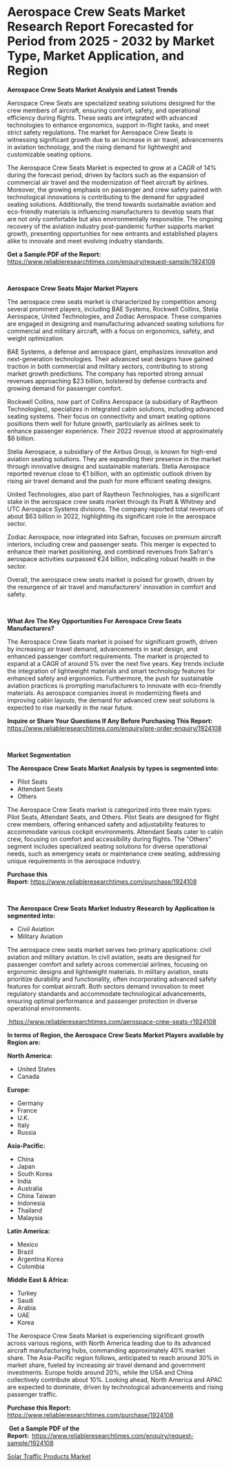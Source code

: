 <p><h1>Aerospace Crew Seats Market Research Report Forecasted for Period from 2025 -  2032 by Market Type, Market Application, and Region</h1></p><p><strong>Aerospace Crew Seats Market Analysis and Latest Trends</strong></p>
<p><p>Aerospace Crew Seats are specialized seating solutions designed for the crew members of aircraft, ensuring comfort, safety, and operational efficiency during flights. These seats are integrated with advanced technologies to enhance ergonomics, support in-flight tasks, and meet strict safety regulations. The market for Aerospace Crew Seats is witnessing significant growth due to an increase in air travel, advancements in aviation technology, and the rising demand for lightweight and customizable seating options.</p><p>The Aerospace Crew Seats Market is expected to grow at a CAGR of 14% during the forecast period, driven by factors such as the expansion of commercial air travel and the modernization of fleet aircraft by airlines. Moreover, the growing emphasis on passenger and crew safety paired with technological innovations is contributing to the demand for upgraded seating solutions. Additionally, the trend towards sustainable aviation and eco-friendly materials is influencing manufacturers to develop seats that are not only comfortable but also environmentally responsible. The ongoing recovery of the aviation industry post-pandemic further supports market growth, presenting opportunities for new entrants and established players alike to innovate and meet evolving industry standards.</p></p>
<p><strong>Get a Sample PDF of the Report:&nbsp;</strong> <a href="https://www.reliableresearchtimes.com/enquiry/request-sample/1924108?utm_campaign=3031&utm_medium=2&utm_source=Github&utm_content=ia&utm_term=28032025&utm_id=aerospace-crew-seats">https://www.reliableresearchtimes.com/enquiry/request-sample/1924108</a></p>
<p>&nbsp;</p>
<p><strong>Aerospace Crew Seats Major Market Players</strong></p>
<p><p>The aerospace crew seats market is characterized by competition among several prominent players, including BAE Systems, Rockwell Collins, Stelia Aerospace, United Technologies, and Zodiac Aerospace. These companies are engaged in designing and manufacturing advanced seating solutions for commercial and military aircraft, with a focus on ergonomics, safety, and weight optimization.</p><p>BAE Systems, a defense and aerospace giant, emphasizes innovation and next-generation technologies. Their advanced seat designs have gained traction in both commercial and military sectors, contributing to strong market growth predictions. The company has reported strong annual revenues approaching $23 billion, bolstered by defense contracts and growing demand for passenger comfort.</p><p>Rockwell Collins, now part of Collins Aerospace (a subsidiary of Raytheon Technologies), specializes in integrated cabin solutions, including advanced seating systems. Their focus on connectivity and smart seating options positions them well for future growth, particularly as airlines seek to enhance passenger experience. Their 2022 revenue stood at approximately $6 billion.</p><p>Stelia Aerospace, a subsidiary of the Airbus Group, is known for high-end aviation seating solutions. They are expanding their presence in the market through innovative designs and sustainable materials. Stelia Aerospace reported revenue close to €1 billion, with an optimistic outlook driven by rising air travel demand and the push for more efficient seating designs.</p><p>United Technologies, also part of Raytheon Technologies, has a significant stake in the aerospace crew seats market through its Pratt & Whitney and UTC Aerospace Systems divisions. The company reported total revenues of about $63 billion in 2022, highlighting its significant role in the aerospace sector.</p><p>Zodiac Aerospace, now integrated into Safran, focuses on premium aircraft interiors, including crew and passenger seats. This merger is expected to enhance their market positioning, and combined revenues from Safran's aerospace activities surpassed €24 billion, indicating robust health in the sector. </p><p>Overall, the aerospace crew seats market is poised for growth, driven by the resurgence of air travel and manufacturers' innovation in comfort and safety.</p></p>
<p>&nbsp;</p>
<p><strong>What Are The Key Opportunities For Aerospace Crew Seats Manufacturers?</strong></p>
<p><p>The Aerospace Crew Seats market is poised for significant growth, driven by increasing air travel demand, advancements in seat design, and enhanced passenger comfort requirements. The market is projected to expand at a CAGR of around 5% over the next five years. Key trends include the integration of lightweight materials and smart technology features for enhanced safety and ergonomics. Furthermore, the push for sustainable aviation practices is prompting manufacturers to innovate with eco-friendly materials. As aerospace companies invest in modernizing fleets and improving cabin layouts, the demand for advanced crew seat solutions is expected to rise markedly in the near future.</p></p>
<p><strong>Inquire or Share Your Questions If Any Before Purchasing This Report:</strong> <a href="https://www.reliableresearchtimes.com/enquiry/pre-order-enquiry/1924108?utm_campaign=3031&utm_medium=2&utm_source=Github&utm_content=ia&utm_term=28032025&utm_id=aerospace-crew-seats">https://www.reliableresearchtimes.com/enquiry/pre-order-enquiry/1924108</a></p>
<p>&nbsp;</p>
<p><strong>Market Segmentation</strong></p>
<p><strong>The Aerospace Crew Seats Market Analysis by types is segmented into:</strong></p>
<p><ul><li>Pilot Seats</li><li>Attendant Seats</li><li>Others</li></ul></p>
<p><p>The Aerospace Crew Seats market is categorized into three main types: Pilot Seats, Attendant Seats, and Others. Pilot Seats are designed for flight crew members, offering enhanced safety and adjustability features to accommodate various cockpit environments. Attendant Seats cater to cabin crew, focusing on comfort and accessibility during flights. The "Others" segment includes specialized seating solutions for diverse operational needs, such as emergency seats or maintenance crew seating, addressing unique requirements in the aerospace industry.</p></p>
<p><strong>Purchase this Report:&nbsp;</strong><a href="https://www.reliableresearchtimes.com/purchase/1924108?utm_campaign=3031&utm_medium=2&utm_source=Github&utm_content=ia&utm_term=28032025&utm_id=aerospace-crew-seats">https://www.reliableresearchtimes.com/purchase/1924108</a></p>
<p>&nbsp;</p>
<p><strong>The Aerospace Crew Seats Market Industry Research by Application is segmented into:</strong></p>
<p><ul><li>Civil Aviation</li><li>Military Aviation</li></ul></p>
<p><p>The aerospace crew seats market serves two primary applications: civil aviation and military aviation. In civil aviation, seats are designed for passenger comfort and safety across commercial airlines, focusing on ergonomic designs and lightweight materials. In military aviation, seats prioritize durability and functionality, often incorporating advanced safety features for combat aircraft. Both sectors demand innovation to meet regulatory standards and accommodate technological advancements, ensuring optimal performance and passenger protection in diverse operational environments.</p></p>
<p><a href="https://www.reliableresearchtimes.com/aerospace-crew-seats-r1924108?utm_campaign=3031&utm_medium=2&utm_source=Github&utm_content=ia&utm_term=28032025&utm_id=aerospace-crew-seats">&nbsp;https://www.reliableresearchtimes.com/aerospace-crew-seats-r1924108</a></p>
<p><strong>In terms of Region, the Aerospace Crew Seats Market Players available by Region are:</strong></p>
<p>
    <p> <strong> North America: </strong>
        <ul>
            <li>United States</li>
            <li>Canada</li>
        </ul>
        </p> 
    <p> <strong> Europe: </strong>
        <ul>
            <li>Germany</li>
            <li>France</li>
            <li>U.K.</li>
            <li>Italy</li>
            <li>Russia</li>
        </ul>
        </p> 
    <p> <strong> Asia-Pacific: </strong>
        <ul>
            <li>China</li>
            <li>Japan</li>
            <li>South Korea</li>
            <li>India</li>
            <li>Australia</li>
            <li>China Taiwan</li>
            <li>Indonesia</li>
            <li>Thailand</li>
            <li>Malaysia</li>
        </ul>
        </p> 
    <p> <strong> Latin America: </strong>
        <ul>
            <li>Mexico</li>
            <li>Brazil</li>
            <li>Argentina Korea</li>
            <li>Colombia</li>
        </ul>
        </p> 
    <p> <strong> Middle East & Africa: </strong>
        <ul>
            <li>Turkey</li>
            <li>Saudi</li>
            <li>Arabia</li>
            <li>UAE</li>
            <li>Korea</li>
        </ul>
    </p>
    </p>
<p><p>The Aerospace Crew Seats Market is experiencing significant growth across various regions, with North America leading due to its advanced aircraft manufacturing hubs, commanding approximately 40% market share. The Asia-Pacific region follows, anticipated to reach around 30% in market share, fueled by increasing air travel demand and government investments. Europe holds around 20%, while the USA and China collectively contribute about 10%. Looking ahead, North America and APAC are expected to dominate, driven by technological advancements and rising passenger traffic.</p></p>
<p><strong>Purchase this Report: </strong><a href="https://www.reliableresearchtimes.com/purchase/1924108?utm_campaign=3031&utm_medium=2&utm_source=Github&utm_content=ia&utm_term=28032025&utm_id=aerospace-crew-seats">https://www.reliableresearchtimes.com/purchase/1924108</a></p>
<p>&nbsp;<strong>Get a Sample PDF of the Report:&nbsp;&nbsp;</strong><a href="https://www.reliableresearchtimes.com/enquiry/request-sample/1924108?utm_campaign=3031&utm_medium=2&utm_source=Github&utm_content=ia&utm_term=28032025&utm_id=aerospace-crew-seats">https://www.reliableresearchtimes.com/enquiry/request-sample/1924108</a></p>
<p><strong></strong></p>
<p><p><a href="https://github.com/adyawafurber1/Market-Research-Report-List-1/blob/main/solar-traffic-products-market.md?utm_campaign=3031&utm_medium=2&utm_source=Github&utm_content=ia&utm_term=28032025&utm_id=aerospace-crew-seats">Solar Traffic Products Market</a></p></p>